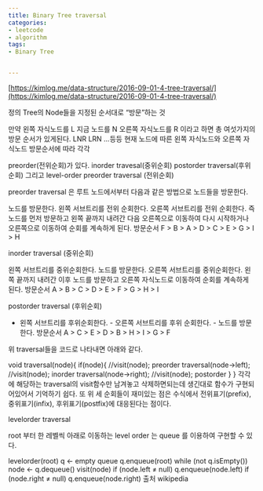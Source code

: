 ```yaml
---
title: Binary Tree traversal
categories: 
- leetcode
- algorithm
tags:
- Binary Tree


---
```


[https://kimlog.me/data-structure/2016-09-01-4-tree-traversal/](https://kimlog.me/data-structure/2016-09-01-4-tree-traversal/)

정의
Tree의 Node들을 지정된 순서대로 “방문”하는 것

만약 왼쪽 자식노드를 L 지금 노드를 N 오른쪽 자식노드를 R 이라고 하면 총 여섯가지의 방문 순서가 있게된다. LNR LRN …등등
 현재 노드에 따른 왼쪽 자식노드와 오른쪽 자식노드 방문순서에 따라 각각

preorder(전위순회)가 있다.
inorder travesal(중위순회)
postorder traversal(후위순회)
그리고 level-order
preorder traversal (전위순회)

preorder traversal 은 루트 노드에서부터 다음과 같은 방법으로 노드들을 방문한다.

노드를 방문한다.
왼쪽 서브트리를 전위 순회한다.
오른쪽 서브트리를 전위 순회한다.
즉 노드를 먼저 방문하고 왼쪽 끝까지 내려간 다음 오른쪽으로 이동하여 다시 시작하거나 오른쪽으로 이동하여 순회를 계속하게 된다.
방문순서 F > B > A > D > C > E > G > I > H

inorder traversal (중위순회)

왼쪽 서브트리를 중위순회한다.
노드를 방문한다.
오른쪽 서브트리를 중위순회한다.
왼쪽 끝까지 내려간 이후 노드를 방문하고 오른쪽 자식노드로 이동하여 순회를 계속하게 된다.
방문순서 A > B > C > D > E > F > G > H > I

postorder traversal (후위순회)
 - 왼쪽 서브트리를 후위순회한다. - 오른쪽 서브트리를 후위 순회한다. - 노드를 방문한다.
방문순서 A > C > E > D > B > H > I > G > F

위 traversal들을 코드로 나타내면 아래와 같다.

void traversal(node){
  if(node){
    //visit(node); preorder
    traversal(node->left);
    //visit(node); inorder
    traversal(node->right);
    //visit(node); postorder
  }
}
각각에 해당하는 traversal의 visit함수만 남겨놓고 삭제하면되는데 생긴대로 함수가 구현되어있어서 기억하기 쉽다.
또 위 세 순회들이 재미있는 점은 수식에서 전위표기(prefix), 중위표기(infix), 후위표기(postfix)에 대응된다는 점이다.

levelorder traversal

root 부터 한 레벨씩 아래로 이동하는 level order 는 queue 를 이용하여 구현할 수 있다.

levelorder(root)
  q ← empty queue
  q.enqueue(root)
  while (not q.isEmpty())
    node ← q.dequeue()
    visit(node)
    if (node.left ≠ null)
      q.enqueue(node.left)
    if (node.right ≠ null)
      q.enqueue(node.right)
출처 wikipedia
